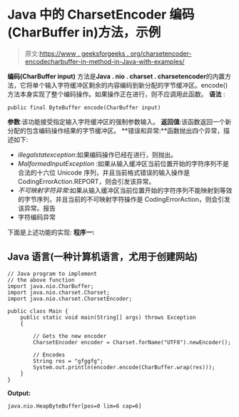 # Java 中的 CharsetEncoder 编码(CharBuffer in)方法，示例

> 原文:[https://www . geeksforgeeks . org/charsetencoder-encodecharbuffer-in-method-in-Java-with-examples/](https://www.geeksforgeeks.org/charsetencoder-encodecharbuffer-in-method-in-java-with-examples/)

**编码(CharBuffer input)** 方法是**Java . nio . charset . charsetencoder**的内置方法，它将单个输入字符缓冲区剩余的内容编码到新分配的字节缓冲区。encode()方法本身实现了整个编码操作。如果操作正在进行，则不应调用此函数。
**语法** :

```
public final ByteBuffer encode(CharBuffer input)
```

**参数**:该功能接受指定输入字符缓冲区的强制参数输入。
**返回值**:该函数返回一个新分配的包含编码操作结果的字节缓冲区。
**错误和异常:**函数抛出四个异常，描述如下:

*   *illegalstatexception*:如果编码操作已经在进行，则抛出。
*   *MalformedInputException* :如果从输入缓冲区当前位置开始的字符序列不是合法的十六位 Unicode 序列，并且当前格式错误的输入操作是 CodingErrorAction.REPORT，则会引发该异常。
*   *不可映射字符异常*:如果从输入缓冲区当前位置开始的字符序列不能映射到等效的字节序列，并且当前的不可映射字符操作是 CodingErrorAction，则会引发该异常。报告
*   字符编码异常

下面是上述功能的实现:
**程序一:**

## Java 语言(一种计算机语言，尤用于创建网站)

```
// Java program to implement
// the above function
import java.nio.CharBuffer;
import java.nio.charset.Charset;
import java.nio.charset.CharsetEncoder;

public class Main {
    public static void main(String[] args) throws Exception
    {

        // Gets the new encoder
        CharsetEncoder encoder = Charset.forName("UTF8").newEncoder();

        // Encodes
        String res = "gfggfg";
        System.out.println(encoder.encode(CharBuffer.wrap(res)));
    }
}
```

**Output:** 

```
java.nio.HeapByteBuffer[pos=0 lim=6 cap=6]
```